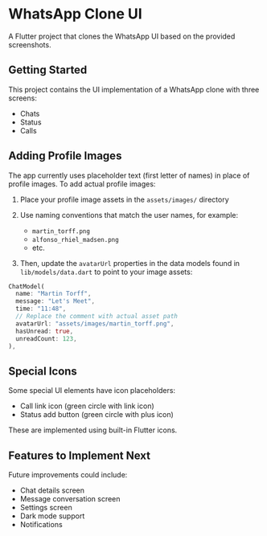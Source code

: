 # WhatsApp Clone UI

A Flutter project that clones the WhatsApp UI based on the provided screenshots.

## Getting Started

This project contains the UI implementation of a WhatsApp clone with three screens:

- Chats
- Status
- Calls

## Adding Profile Images

The app currently uses placeholder text (first letter of names) in place of profile images. To add actual profile images:

1. Place your profile image assets in the `assets/images/` directory
2. Use naming conventions that match the user names, for example:

   - `martin_torff.png`
   - `alfonso_rhiel_madsen.png`
   - etc.

3. Then, update the `avatarUrl` properties in the data models found in `lib/models/data.dart` to point to your image assets:

```dart
ChatModel(
  name: "Martin Torff",
  message: "Let's Meet",
  time: "11:48",
  // Replace the comment with actual asset path
  avatarUrl: "assets/images/martin_torff.png",
  hasUnread: true,
  unreadCount: 123,
),
```

## Special Icons

Some special UI elements have icon placeholders:

- Call link icon (green circle with link icon)
- Status add button (green circle with plus icon)

These are implemented using built-in Flutter icons.

## Features to Implement Next

Future improvements could include:

- Chat details screen
- Message conversation screen
- Settings screen
- Dark mode support
- Notifications
